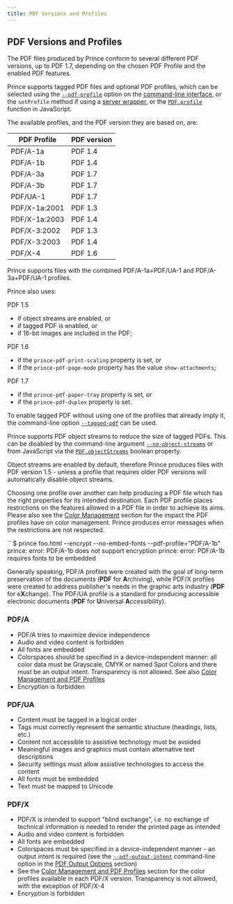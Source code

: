 ```yaml
---
title: PDF Versions and Profiles
---
```


PDF Versions and Profiles
-------------------------

The PDF files produced by Prince conform to several different PDF versions, up to PDF 1.7, depending on the chosen PDF Profile and the enabled PDF features.

Prince supports tagged PDF files and optional PDF profiles, which can be selected using the [`--pdf-profile`](doc-latest/doc-refs.html#cl-pdf-profile) option on the [command-line interface](doc-latest/doc-refs.html#command-line), or the `setProfile` method if using a [server wrapper](doc-latest/server-integration.html#wrappers), or the [`PDF.profile`](doc-latest/doc-refs.html#window.PDF.profile) function in JavaScript.

The available profiles, and the PDF version they are based on, are:

| PDF Profile   | PDF version |
|---------------|-------------|
| PDF/A-1a      | PDF 1.4     |
| PDF/A-1b      | PDF 1.4     |
| PDF/A-3a      | PDF 1.7     |
| PDF/A-3b      | PDF 1.7     |
| PDF/UA-1      | PDF 1.7     |
| PDF/X-1a:2001 | PDF 1.3     |
| PDF/X-1a:2003 | PDF 1.4     |
| PDF/X-3:2002  | PDF 1.3     |
| PDF/X-3:2003  | PDF 1.4     |
| PDF/X-4       | PDF 1.6     |

Prince supports files with the combined PDF/A-1a+PDF/UA-1 and PDF/A-3a+PDF/UA-1 profiles.

Prince also uses:

PDF 1.5  
-   if object streams are enabled, or
-   if tagged PDF is enabled, or
-   if 16-bit images are included in the PDF;

PDF 1.6  
-   if the `prince-pdf-print-scaling` property is set, or
-   if the `prince-pdf-page-mode` property has the value `show-attachments`;

PDF 1.7  
-   if the `prince-pdf-paper-tray` property is set, or
-   if the `prince-pdf-duplex` property is set.

To enable tagged PDF without using one of the profiles that already imply it, the command-line option [`--tagged-pdf`](doc-latest/doc-refs.html#cl-tagged-pdf) can be used.

Prince supports PDF object streams to reduce the size of tagged PDFs. This can be disabled by the command-line argument [`--no-object-streams`](doc-latest/doc-refs.html#cl-no-object-streams) or from JavaScript via the [`PDF.objectStreams`](doc-latest/doc-refs.html#window.PDF.objectStreams) boolean property.

Object streams are enabled by default, therefore Prince produces files with PDF version 1.5 - unless a profile that requires older PDF versions will automatically disable object streams.

Choosing one profile over another can help producing a PDF file which has the right properties for its intended destination. Each PDF profile places restrictions on the features allowed in a PDF file in order to achieve its aims. Please also see the [Color Management](doc-latest/color-management.html#color-management) section for the impact the PDF profiles have on color management. Prince produces error messages when the restrictions are not respected.

``
    $ prince foo.html --encrypt --no-embed-fonts --pdf-profile="PDF/A-1b"
    prince: error: PDF/A-1b does not support encryption
    prince: error: PDF/A-1b requires fonts to be embedded

Generally speaking, PDF/A profiles were created with the goal of long-term preservation of the documents (**PDF** for **A**rchiving), while PDF/X profiles were created to address publisher's needs in the graphic arts industry (**PDF** for e**X**change). The PDF/UA profile is a standard for producing accessible electronic documents (**PDF** for **U**niversal **A**ccessibility).

### PDF/A

-   PDF/A tries to maximize device independence
-   Audio and video content is forbidden
-   All fonts are embedded
-   Colorspaces should be specified in a device-independent manner: all color data must be Grayscale, CMYK or named Spot Colors and there must be an output intent. Transparency is not allowed. See also [Color Management and PDF Profiles](doc-latest/color-management.html#pdf-colman)
-   Encryption is forbidden

### PDF/UA

-   Content must be tagged in a logical order
-   Tags must correctly represent the semantic structure (headings, lists, etc.)
-   Content not accessible to assistive technology must be avoided
-   Meaningful images and graphics must contain alternative text descriptions
-   Security settings must allow assistive technologies to access the content
-   All fonts must be embedded
-   Text must be mapped to Unicode

### PDF/X

-   PDF/X is intended to support "blind exchange", i.e. no exchange of technical information is needed to render the printed page as intended
-   Audio and video content is forbidden
-   All fonts are embedded
-   Colorspaces must be specified in a device-independent manner - an output intent is required (see the [`--pdf-output-intent`](doc-latest/doc-refs.html#cl-pdf-output-intent) command-line option in the [PDF Output Options](doc-latest/doc-refs.html#cmd-pdf) section)
-   See the [Color Management and PDF Profiles](doc-latest/color-management.html#pdf-colman) section for the color profiles available in each PDF/X version. Transparency is not allowed, with the exception of PDF/X-4
-   Encryption is forbidden

